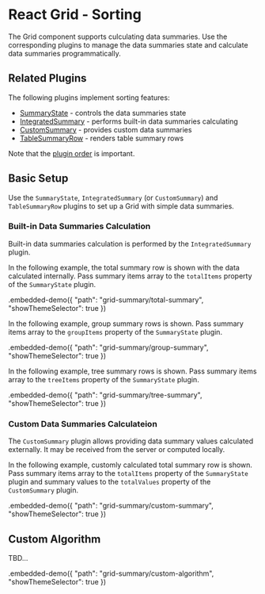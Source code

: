 # React Grid - Sorting

The Grid component supports culculating data summaries. Use the corresponding plugins to manage the data summaries state and calculate data summaries programmatically.

## Related Plugins

The following plugins implement sorting features:

- [SummaryState](../reference/summary-state.md) - controls the data summaries state
- [IntegratedSummary](../reference/integrated-summary.md) - performs built-in data summaries calculating
- [CustomSummary](../reference/custom-summary.md) - provides custom data summaries
- [TableSummaryRow](../reference/table-summary-row.md) - renders table summary rows

Note that the [plugin order](./plugin-overview.md#plugin-order) is important.

## Basic Setup

Use the `SummaryState`, `IntegratedSummary` (or `CustomSummary`) and `TableSummaryRow` plugins to set up a Grid with simple data summaries.

### Built-in Data Summaries Calculation

Built-in data summaries calculation is performed by the `IntegratedSummary` plugin.

In the following example, the total summary row is shown with the data calculated internally. Pass summary items array to the `totalItems` property of the `SummaryState` plugin.

.embedded-demo({ "path": "grid-summary/total-summary", "showThemeSelector": true })

In the following example, group summary rows is shown. Pass summary items array to the `groupItems` property of the `SummaryState` plugin.

.embedded-demo({ "path": "grid-summary/group-summary", "showThemeSelector": true })

In the following example, tree summary rows is shown. Pass summary items array to the `treeItems` property of the `SummaryState` plugin.

.embedded-demo({ "path": "grid-summary/tree-summary", "showThemeSelector": true })

### Custom Data Summaries Calculateion

The `CustomSummary` plugin allows providing data summary values calculated externally. It may be received from the server or computed locally.

In the following example, customly calculated total summary row is shown. Pass summary items array to the `totalItems` property of the `SummaryState` plugin and summary values to the `totalValues` property of the `CustomSummary` plugin.

.embedded-demo({ "path": "grid-summary/custom-summary", "showThemeSelector": true })

## Custom Algorithm

TBD...

.embedded-demo({ "path": "grid-summary/custom-algorithm", "showThemeSelector": true })
